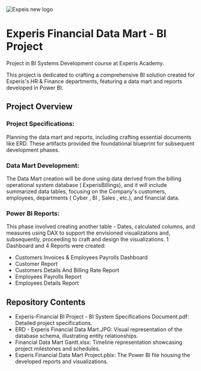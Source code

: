 ![Expeis new logo](https://github.com/OdeliaHochman/Experis-Financial-Data-Mart/assets/45036697/62262cf0-509f-41bd-8cf1-24e88ba8f26c)

# Experis Financial Data Mart - BI Project
Project in BI Systems Development course at Experis Academy. 

This project is dedicated to crafting a comprehensive BI solution created for Experis's HR & Finance departments, featuring a data mart and reports developed in Power BI.

## Project Overview
### Project Specifications: 
Planning the data mart and reports, including crafting essential documents like ERD. These artifacts provided the foundational blueprint for subsequent development phases.

### Data Mart Development: 
The Data Mart creation will be done using data derived from the billing operational system database ( ExperisBillings), and it will include summarized data tables, focusing on the Company's customers, employees, departments ( Cyber , BI , Sales , etc.), and financial data.

### Power BI Reports: 
This phase involved creating another table - Dates, calculated columns, and measures using DAX to support the envisioned visualizations and, subsequently, proceeding to craft and design the visualizations.
1 Dashboard and 4 Reports were created: 
* Customers Invoices & Employees Payrolls Dashboard
* Customer Report
* Customers Details And Billing Rate Report
* Employees Payrolls Report
* Employees Details Report

## Repository Contents
* Experis-Financial BI Project - BI System Specifications Document.pdf: Detailed project specifications.
* ERD - Experis Financial Data Mart.JPG: Visual representation of the database schema, illustrating entity relationships.
* Financial Data Mart Gantt.xlsx: Timeline representation showcasing project milestones and schedules.
* Experis Financial Data Mart Project.pbix: The Power BI file housing the developed reports and visualizations.
